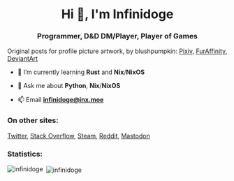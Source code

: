 <h1 align="center">Hi 👋, I'm Infinidoge</h1>
<h3 align="center">Programmer, D&D DM/Player, Player of Games</h3>

Original posts for profile picture artwork, by blushpumpkin: [Pixiv](https://www.pixiv.net/en/artworks/64038310), [FurAffinity](https://www.furaffinity.net/view/24255814), [DeviantArt](https://www.deviantart.com/blushpumpkin/art/Lillie-Braixen-694521833)

- 🌱 I’m currently learning **Rust** and **Nix**/**NixOS**

- 💬 Ask me about **Python**, **Nix**/**NixOS**

- 📫 Email **infinidoge@inx.moe**

<h3 align="left">On other sites:</h3>
<p align="left">
<a href="https://twitter.com/infinidoge" target="blank">Twitter</a>, 
<a href="https://stackoverflow.com/users/7745142" target="blank">Stack Overflow</a>, 
<a href="https://steamcommunity.com/id/Infinidoge" target="blank">Steam</a>, 
<a href="https://www.reddit.com/user/Infinidoge" target="blank">Reddit</a>, 
<a rel="me" href="https://meow.social/@Infinidoge" target="blank">Mastodon</a>
</p>

<h3 align="left">Statistics:</h3>
<p><img align="left" src="https://github-readme-stats.vercel.app/api/top-langs?username=infinidoge&show_icons=true&theme=dracula&locale=en&layout=compact" alt="infinidoge" /></p>

<p>&nbsp;<img align="center" src="https://github-readme-stats.vercel.app/api?username=infinidoge&show_icons=true&theme=dracula&locale=en" alt="infinidoge" /></p>
